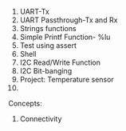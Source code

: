 1. UART-Tx
2. UART Passthrough-Tx and Rx
3. Strings functions
4. Simple Printf Function- %lu
5. Test using assert
6. Shell
7. I2C Read/Write Function
8. I2C Bit-banging
9. Project: Temperature sensor
10. 
Concepts:
1. Connectivity